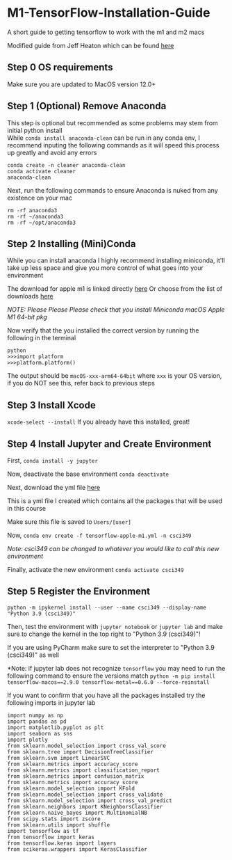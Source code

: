 # M1-TensorFlow-Installation-Guide
A short guide to getting tensorflow to work with the m1 and m2 macs

Modified guide from Jeff Heaton which can be found [here](https://github.com/jeffheaton/t81_558_deep_learning/blob/master/install/tensorflow-install-mac-metal-jan-2023.ipynb)

## Step 0 OS requirements
Make sure you are updated to MacOS version 12.0+

## Step 1 (Optional) Remove Anaconda
This step is optional but recommended as some problems may stem from initial python install  
While `conda install anaconda-clean` can be run in any conda env, I recommend inputing the following commands as it will speed this process up greatly and avoid any errors
```
conda create -n cleaner anaconda-clean
conda activate cleaner
anaconda-clean
```

Next, run the following commands to ensure Anaconda is nuked from any existence on your mac
```
rm -rf anaconda3
rm -rf ~/anaconda3
rm -rf ~/opt/anaconda3
```

## Step 2 Installing (Mini)Conda
While you can install anaconda I highly recommend installing miniconda, it'll take up less space and give you more control of what goes into your environment

The download for apple m1 is linked directly [here](https://repo.anaconda.com/miniconda/Miniconda3-latest-MacOSX-arm64.pkg)
Or choose from the list of downloads [here](https://docs.conda.io/en/latest/miniconda.html)

*NOTE: Please Please Please check that you install Miniconda macOS Apple M1 64-bit pkg*

Now verify that the you installed the correct version by running the following in the terminal
```
python
>>>import platform
>>>platform.platform()
```
The output should be `macOS-xxx-arm64-64bit` where `xxx` is your OS version, if you do NOT see this, refer back to previous steps

## Step 3 Install Xcode 
`xcode-select --install`
If you already have this installed, great!

## Step 4 Install Jupyter and Create Environment
First,
`conda install -y jupyter`

Now, deactivate the base environment
`conda deactivate`

Next, download the yml file [here](https://github.com/ColeH02/M1-TensorFlow-Installation-Guide/blob/main/tensorflow-apple-m1.yml)

This is a yml file I created which contains all the packages that will be used in this course

Make sure this file is saved to `Users/[user]`

Now,
`conda env create -f tensorflow-apple-m1.yml -n csci349`

*Note: csci349 can be changed to whatever you would like to call this new environment*

Finally, activate the new environment
`conda activate csci349`

## Step 5 Register the Environment

`python -m ipykernel install --user --name csci349 --display-name "Python 3.9 (csci349)"`

Then, test the environment with
`jupyter notebook` or `jupyter lab` and make sure to change the kernel in the top right to "Python 3.9 (csci349)"!

If you are using PyCharm make sure to set the interpreter to "Python 3.9 (csci349)" as well 

*Note: if jupyter lab does not recognize `tensorflow` you may need to run the following command to ensure the versions match
`python -m pip install tensorflow-macos==2.9.0 tensorflow-metal==0.6.0 --force-reinstall`

If you want to confirm that you have all the packages installed try the following imports in jupyter lab
```
import numpy as np
import pandas as pd
import matplotlib.pyplot as plt
import seaborn as sns
import plotly
from sklearn.model_selection import cross_val_score
from sklearn.tree import DecisionTreeClassifier
from sklearn.svm import LinearSVC
from sklearn.metrics import accuracy_score
from sklearn.metrics import classification_report
from sklearn.metrics import confusion_matrix
from sklearn.metrics import accuracy_score
from sklearn.model_selection import KFold
from sklearn.model_selection import cross_validate
from sklearn.model_selection import cross_val_predict
from sklearn.neighbors import KNeighborsClassifier
from sklearn.naive_bayes import MultinomialNB
from scipy.stats import zscore
from sklearn.utils import shuffle
import tensorflow as tf
from tensorflow import keras
from tensorflow.keras import layers
from scikeras.wrappers import KerasClassifier
```
